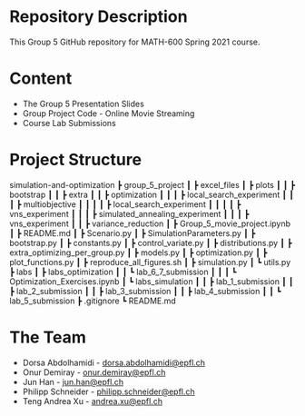 # Repository Description

This Group 5 GitHub repository for MATH-600 Spring 2021 course.

# Content

- The Group 5 Presentation Slides
- Group Project Code - Online Movie Streaming
- Course Lab Submissions

# Project Structure

simulation-and-optimization
 ┣ group_5_project
 ┃ ┣ excel_files
 ┃ ┣ plots
 ┃ ┃ ┣ bootstrap
 ┃ ┃ ┣ extra
 ┃ ┃ ┣ optimization
 ┃ ┃ ┃ ┣ local_search_experiment
 ┃ ┃ ┃ ┣ multiobjective
 ┃ ┃ ┃ ┃ ┣ local_search_experiment
 ┃ ┃ ┃ ┃ ┣ vns_experiment
 ┃ ┃ ┃ ┣ simulated_annealing_experiment
 ┃ ┃ ┃ ┣ vns_experiment
 ┃ ┃ ┣ variance_reduction
 ┃ ┣ Group_5_movie_project.ipynb
 ┃ ┣ README.md
 ┃ ┣ Scenario.py
 ┃ ┣ SimulationParameters.py
 ┃ ┣ bootstrap.py
 ┃ ┣ constants.py
 ┃ ┣ control_variate.py
 ┃ ┣ distributions.py
 ┃ ┣ extra_optimizing_per_group.py
 ┃ ┣ models.py
 ┃ ┣ optimization.py
 ┃ ┣ plot_functions.py
 ┃ ┣ reproduce_all_figures.sh
 ┃ ┣ simulation.py
 ┃ ┗ utils.py
 ┣ labs
 ┃ ┣ labs_optimization
 ┃ ┃ ┗ lab_6_7_submission
 ┃ ┃ ┃ ┗ Optimization_Exercises.ipynb
 ┃ ┗ labs_simulation
 ┃ ┃ ┣ lab_1_submission
 ┃ ┃ ┣ lab_2_submission
 ┃ ┃ ┣ lab_3_submission
 ┃ ┃ ┣ lab_4_submission
 ┃ ┃ ┗ lab_5_submission
 ┣ .gitignore
 ┗ README.md

# The Team

- Dorsa Abdolhamidi - dorsa.abdolhamidi@epfl.ch
- Onur Demiray - onur.demiray@epfl.ch
- Jun Han - jun.han@epfl.ch
- Philipp Schneider - philipp.schneider@epfl.ch
- Teng Andrea Xu - andrea.xu@epfl.ch
